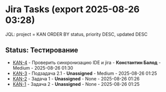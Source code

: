 ﻿# Jira Tasks (export 2025-08-26 03:28)

JQL: project = KAN ORDER BY status, priority DESC, updated DESC

## Status: Тестирование
- [KAN-4](https://kbalodk.atlassian.net/browse/KAN-4) - Проверить синхронизацию IDE и jira - **Константин Балод** - Medium - 2025-08-26 01:30
- [KAN-3](https://kbalodk.atlassian.net/browse/KAN-3) - Подзадача 2.1 - **Unassigned** - Medium - 2025-08-26 01:25
- [KAN-2](https://kbalodk.atlassian.net/browse/KAN-2) - Задача 1 - **Unassigned** - None - 2025-08-26 01:26
- [KAN-1](https://kbalodk.atlassian.net/browse/KAN-1) - Задача 2 - **Unassigned** - None - 2025-08-26 01:25

